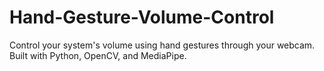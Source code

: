 # Hand-Gesture-Volume-Control
Control your system's volume using hand gestures through your webcam. Built with Python, OpenCV, and MediaPipe.
